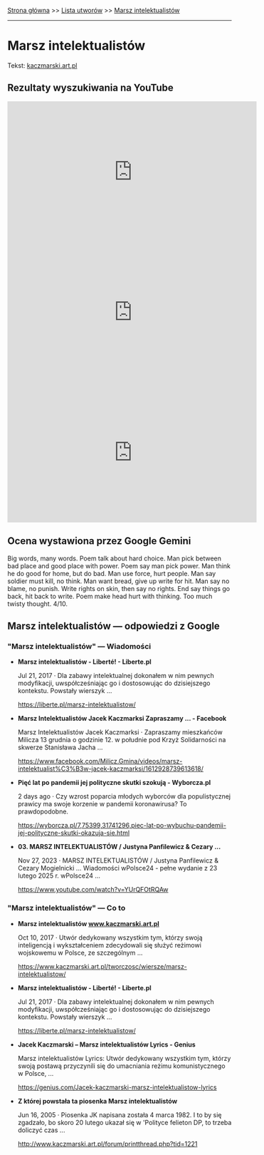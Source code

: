 [Strona główna](../index.md) >> [Lista utworów](../list.md) >> [Marsz intelektualistów](277.md)

---

# Marsz intelektualistów

Tekst: [kaczmarski.art.pl](https://www.kaczmarski.art.pl/tworczosc/wiersze/marsz-intelektualistow/)

## Rezultaty wyszukiwania na YouTube

<iframe width="560" height="315" src="https://www.youtube.com/embed/59KYyJ4wzmg?si=IdontcarewhotheIRSsendsImnotpayingtaxes" title="YouTube video player" frameborder="0" allow="accelerometer; autoplay; clipboard-write; encrypted-media; gyroscope; picture-in-picture; web-share" referrerpolicy="strict-origin-when-cross-origin" allowfullscreen></iframe>

<iframe width="560" height="315" src="https://www.youtube.com/embed/NTNcxGVgn9I?si=IdontcarewhotheIRSsendsImnotpayingtaxes" title="YouTube video player" frameborder="0" allow="accelerometer; autoplay; clipboard-write; encrypted-media; gyroscope; picture-in-picture; web-share" referrerpolicy="strict-origin-when-cross-origin" allowfullscreen></iframe>

<iframe width="560" height="315" src="https://www.youtube.com/embed/mhBMAE3N2Zw?si=IdontcarewhotheIRSsendsImnotpayingtaxes" title="YouTube video player" frameborder="0" allow="accelerometer; autoplay; clipboard-write; encrypted-media; gyroscope; picture-in-picture; web-share" referrerpolicy="strict-origin-when-cross-origin" allowfullscreen></iframe>

## Ocena wystawiona przez Google Gemini

Big words, many words. Poem talk about hard choice. Man pick between bad place and good place with power. Poem say man pick power. Man think he do good for home, but do bad. Man use force, hurt people. Man say soldier must kill, no think. Man want bread, give up write for hit. Man say no blame, no punish. Write rights on skin, then say no rights. End say things go back, hit back to write. Poem make head hurt with thinking. Too much twisty thought. 4/10.


## Marsz intelektualistów — odpowiedzi z Google

### "Marsz intelektualistów" — Wiadomości

- **Marsz intelektualistów - Liberté! - Liberte.pl**

    Jul 21, 2017  ·  Dla zabawy intelektualnej dokonałem w nim pewnych modyfikacji, uwspółcześniając go i dostosowując do dzisiejszego kontekstu. Powstały wierszyk ... 

   <https://liberte.pl/marsz-intelektualistow/>
- **Marsz Intelektualistów Jacek Kaczmarksi  Zapraszamy ... - Facebook**

    Marsz Intelektualistów Jacek Kaczmarksi · Zapraszamy mieszkańców Milicza 13 grudnia o godzinie 12. w południe pod Krzyż Solidarności na skwerze Stanisława Jacha ... 

   <https://www.facebook.com/Milicz.Gmina/videos/marsz-intelektualist%C3%B3w-jacek-kaczmarksi/1612928739613618/>
- **Pięć lat po pandemii jej polityczne skutki szokują - Wyborcza.pl**

    2 days ago  ·  Czy wzrost poparcia młodych wyborców dla populistycznej prawicy ma swoje korzenie w pandemii koronawirusa? To prawdopodobne. 

   <https://wyborcza.pl/7,75399,31741296,piec-lat-po-wybuchu-pandemii-jej-polityczne-skutki-okazuja-sie.html>
- **03. MARSZ INTELEKTUALISTÓW / Justyna Panfilewicz & Cezary ...**

    Nov 27, 2023  ·  MARSZ INTELEKTUALISTÓW / Justyna Panfilewicz & Cezary Mogielnicki ... Wiadomości wPolsce24 - pełne wydanie z 23 lutego 2025 r. wPolsce24 ... 

   <https://www.youtube.com/watch?v=YUrQFOtRQAw>

### "Marsz intelektualistów" — Co to

- **Marsz intelektualistów www.kaczmarski.art.pl**

    Oct 10, 2017  ·  Utwór dedykowany wszystkim tym, którzy swoją inteligencją i wykształceniem zdecydowali się służyć reżimowi wojskowemu w Polsce, ze szczególnym ... 

   <https://www.kaczmarski.art.pl/tworczosc/wiersze/marsz-intelektualistow/>
- **Marsz intelektualistów - Liberté! - Liberte.pl**

    Jul 21, 2017  ·  Dla zabawy intelektualnej dokonałem w nim pewnych modyfikacji, uwspółcześniając go i dostosowując do dzisiejszego kontekstu. Powstały wierszyk ... 

   <https://liberte.pl/marsz-intelektualistow/>
- **Jacek Kaczmarski – Marsz intelektualistów Lyrics - Genius**

    Marsz intelektualistów Lyrics: Utwór dedykowany wszystkim tym, którzy swoją postawą przyczynili się do umacniania reżimu komunistycznego w Polsce, ... 

   <https://genius.com/Jacek-kaczmarski-marsz-intelektualistow-lyrics>
- **Z której powstała ta piosenka Marsz intelektualistów**

    Jun 16, 2005  ·  Piosenka JK napisana została 4 marca 1982. I to by się zgadzało, bo skoro 20 lutego ukazał się w 'Polityce felieton DP, to trzeba doliczyć czas ... 

   <http://www.kaczmarski.art.pl/forum/printthread.php?tid=1221>

